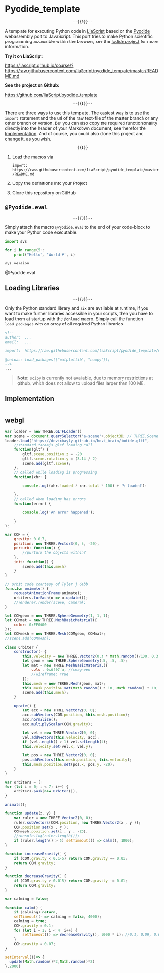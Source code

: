 <!--

author:   André Dietrich
email:    andre.dietrich@ovgu.de
version:  0.0.1
language: en
narrator: US English Female

script:  https://cdn.jsdelivr.net/gh/LiaScript/pyodide_template/js/pyodide.js

script:  https://aframe.io/releases/0.8.0/aframe.min.js

@onload
languagePluginLoader.then(() => {
  console.log("pyodide is ready")
  if (window.py_packages) {
    pyodide.loadPackage(window.py_packages).then(() => {
      console.log("all packages loaded")
    });
  }
});
var module = {};

window.load_packages = function (list) {
  window.py_packages = list;
}

@end

@Pyodide.eval
<script>
pyodide.globals.print = (...e) => { e = e.slice(0,-1); console.log(...e) };
pyodide.runPython(`@input`);
</script>

@end

-->

# Pyodide_template

                                   --{{0}}--
A template for executing Python code in [LiaScript](https://LiaScript.github.io)
based on the [Pyodide](https://github.com/iodide-project/pyodide) webassembly
port to JavaScript. This port tries to make Python scientific programming
accessible within the browser, see the [Iodide project](https://iodide.io) for
more information.

__Try it on LiaScript:__

https://liascript.github.io/course/?https://raw.githubusercontent.com/liaScript/pyodide_template/master/README.md

__See the project on Github:__

https://github.com/liaScript/pyodide_template

                                   --{{1}}--
There are three ways to use this template. The easiest way is to use the
`import` statement and the url of the raw text-file of the master branch or any
other branch or version. But you can also copy the required functionionality
directly into the header of your Markdown document, see therefor the
[Implementation](#3). And of course, you could also clone this project and
change it, as you wish.

                                     {{1}}
1. Load the macros via

   `import: https://raw.githubusercontent.com/liaScript/pyodide_template/master/README.md`

2. Copy the definitions into your Project

3. Clone this repository on GitHub

## `@Pyodide.eval`

                                   --{{0}}--
Simply attach the macro `@Pyodide.eval` to the end of your code-block to make
your Python code executable.

```python
import sys

for i in range(5):
	print("Hello", 'World #', i)

sys.version
```
@Pyodide.eval

## Loading Libraries

                                   --{{0}}--
Only the Python standard library and `six` are available at runtime, if you want
to make further libraries accessible in your scripts, then you have to load them
at startup with the `@onload` macro. Simply call the function `load_packages`
with an array of all required Python libraries.


``` markdown
<!--
author:  ...
email:   ...

import:  https://raw.githubusercontent.com/liaScript/pyodide_template/master/README.md

@onload: load_packages(["matplotlib", "numpy"]);
-->
...
```

> __Note:__ `scipy` is currently not available, due to memory restrictions at
>            github, which does not allow to upload files larger than 100 MB.


## Implementation

```js

```


## webgl

``` js
var loader = new THREE.GLTFLoader()
var scene = document.querySelector('a-scene').object3D; // THREE.Scene
loader.load("https://devinbayly.github.io/host_brain/iodide.gltf",
    //standard threejs gltf loading call
    function(gltf) {
        gltf.scene.position.z = -20
        gltf.scene.rotation.y = (3.14 / 2)
        scene.add(gltf.scene);
    },
    // called while loading is progressing
    function(xhr) {

        console.log((xhr.loaded / xhr.total * 100) + '% loaded');

    },
    // called when loading has errors
    function(error) {

        console.log('An error happened');

    }
);

var COM = {
    gravity: 0.017,
    position: new THREE.Vector3(0, 5, -20),
    perturb: function() {
        //purturb the objects within?
    },
    init: function() {
        scene.add(this.mesh)
    }
}

// orbit code courtesy of Tyler j Gabb
function animate() {
    requestAnimationFrame(animate);
    orbiters.forEach(o => o.update());
    //renderer.render(scene, camera);
}

let COMgeom = new THREE.SphereGeometry(1, 1, 1);
let COMmat = new THREE.MeshBasicMaterial({
    color: 0xFF0000
});
let COMmesh = new THREE.Mesh(COMgeom, COMmat);
//scene.add(COMmesh);

class Orbiter {
    constructor() {
        this.velocity = new THREE.Vector2(0.3 * Math.random()/100, 0.3 * Math.random()/100);
        let geom = new THREE.SphereGeometry(.5, .5, .5);
        let mat = new THREE.MeshBasicMaterial({
            color: 0x0f97fa, //seagreen
            //wireframe: true
        });
        this.mesh = new THREE.Mesh(geom, mat);
        this.mesh.position.set(Math.random() * 10, Math.random() * 10, -20);
        scene.add(this.mesh);
    }

    update() {
        let acc = new THREE.Vector2(0, 0);
        acc.subVectors(COM.position, this.mesh.position);
        acc.normalize();
        acc.multiplyScalar(COM.gravity);

        let vel = new THREE.Vector2(0, 0);
        vel.addVectors(this.velocity, acc);
        if (vel.length() > 1) vel.setLength(1);
        this.velocity.set(vel.x, vel.y);

        let pos = new THREE.Vector2(0, 0);
        pos.addVectors(this.mesh.position, this.velocity);
        this.mesh.position.set(pos.x, pos.y, -20);
    }
}

var orbiters = []
for (let i = 0; i < 7; i++) {
    orbiters.push(new Orbiter());
}

animate();

function update(x, y) {
    var ruler = new THREE.Vector2(0, 0);
    ruler.subVectors(COM.position, new THREE.Vector2(x , y ));
    COM.position.set(x , y );
    COMmesh.position.set(x , y , -20);
    //console.log(ruler.length());
    if (ruler.length() > 5) setTimeout(() => calm(), 1000);
}

function increaseGravity() {
    if (COM.gravity < 0.145) return COM.gravity += 0.01;
    return COM.gravity;
}

function decreaseGravity() {
    if (COM.gravity > 0.015) return COM.gravity -= 0.01;
    return COM.gravity;
}

var calming = false;

function calm() {
    if (calming) return;
    setTimeout(() => calming = false, 4000);
    calming = true;
    COM.gravity = 0.1;
    for (let i = 1; i < 4; i++) {
        setTimeout(() => decreaseGravity(), 1000 * i); //0.1, 0.09, 0.08, 0.07
    }
    COM.gravity = 0.07;
}

setInterval(()=> {
  update(Math.random()*2,Math.random()*2)
},2000)
```
<script>@input</script>


<div>
<a-scene embedded style="height:300px; width:100%">
<a-sky color="black"></a-sky>

</a-scene>
</div>
